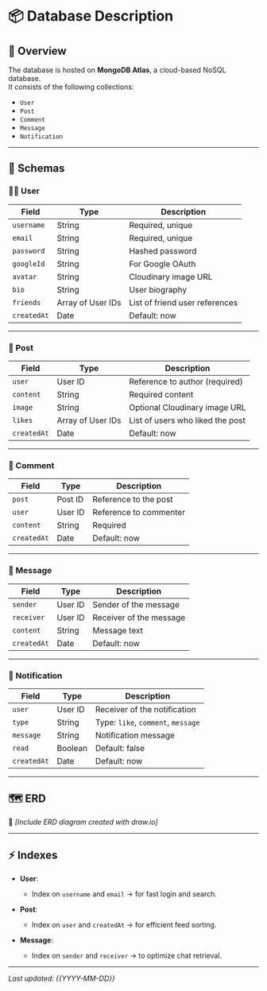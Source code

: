 # 📦 Database Description

## 📌 Overview

The database is hosted on **MongoDB Atlas**, a cloud-based NoSQL database.  
It consists of the following collections:

- `User`
- `Post`
- `Comment`
- `Message`
- `Notification`

---

## 🧱 Schemas

### 🧑‍💼 User
| Field       | Type              | Description                          |
|-------------|-------------------|--------------------------------------|
| `username`  | String            | Required, unique                     |
| `email`     | String            | Required, unique                     |
| `password`  | String            | Hashed password                      |
| `googleId`  | String            | For Google OAuth                     |
| `avatar`    | String            | Cloudinary image URL                 |
| `bio`       | String            | User biography                       |
| `friends`   | Array of User IDs | List of friend user references       |
| `createdAt` | Date              | Default: now                         |

---

### 📝 Post
| Field       | Type              | Description                          |
|-------------|-------------------|--------------------------------------|
| `user`      | User ID           | Reference to author (required)       |
| `content`   | String            | Required content                     |
| `image`     | String            | Optional Cloudinary image URL        |
| `likes`     | Array of User IDs | List of users who liked the post     |
| `createdAt` | Date              | Default: now                         |

---

### 💬 Comment
| Field       | Type    | Description                  |
|-------------|---------|------------------------------|
| `post`      | Post ID | Reference to the post        |
| `user`      | User ID | Reference to commenter       |
| `content`   | String  | Required                     |
| `createdAt` | Date    | Default: now                 |

---

### 📩 Message
| Field       | Type    | Description                        |
|-------------|---------|------------------------------------|
| `sender`    | User ID | Sender of the message              |
| `receiver`  | User ID | Receiver of the message            |
| `content`   | String  | Message text                       |
| `createdAt` | Date    | Default: now                       |

---

### 🔔 Notification
| Field       | Type    | Description                        |
|-------------|---------|------------------------------------|
| `user`      | User ID | Receiver of the notification       |
| `type`      | String  | Type: `like`, `comment`, `message`|
| `message`   | String  | Notification message               |
| `read`      | Boolean | Default: false                     |
| `createdAt` | Date    | Default: now                       |

---

## 🗺 ERD

📌 *[Include ERD diagram created with draw.io]*

---

## ⚡ Indexes

- **User**:  
  - Index on `username` and `email` → for fast login and search.

- **Post**:  
  - Index on `user` and `createdAt` → for efficient feed sorting.

- **Message**:  
  - Index on `sender` and `receiver` → to optimize chat retrieval.

---

*Last updated: {{YYYY-MM-DD}}*
